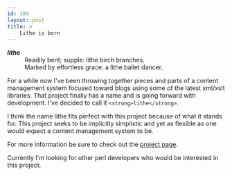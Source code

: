 ```yaml
---
id: 184
layout: post
title: >
    Lithe is born
---
```


<dl>
<dt><strong><em>lithe</em></strong></dt>
<dd>Readily bent; supple: lithe birch branches.</dd>
<dd>Marked by effortless grace: a lithe ballet dancer.</dd>
</dl>

For a while now I've been throwing together pieces and parts of a content management system focused toward blogs using some of the latest xml/xslt libraries. That project finally has a name and is going forward with development. I've decided to call it `<strong>lithe</strong>`.

I think the name lithe fits perfect with this project because of what it stands for. This project seeks to be implicitly simplistic and yet as flexible as one would expect a content management system to be.

For more information be sure to check out the <a href="http://lithe.socklabs.com/">project page</a>.

Currently I'm looking for other perl developers who would be interested in this project.
